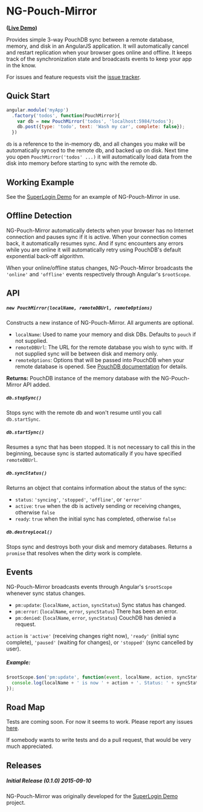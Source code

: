 # NG-Pouch-Mirror

**([Live Demo](https://superlogin-demo.herokuapp.com))**

Provides simple 3-way PouchDB sync between a remote database, memory, and disk in an AngularJS application. It will automatically cancel and restart replication when your browser goes online and offline. It keeps track of the synchronization state and broadcasts events to keep your app in the know.

For issues and feature requests visit the [issue tracker](https://github.com/colinskow/ng-pouch-mirror/issues).

## Quick Start

```js
angular.module('myApp')
  .factory('todos', function(PouchMirror){
    var db = new PouchMirror('todos', 'localhost:5984/todos');
    db.post({type: 'todo', text: 'Wash my car', complete: false});
  })
```

`db` is a reference to the in-memory db, and all changes you make will be automatically synced to the remote db, and backed up on disk. Next time you open `PouchMirror('todos' ...)` it will automatically load data from the disk into memory before starting to sync with the remote db.

## Working Example

See the [SuperLogin Demo](https://github.com/colinskow/superlogin-demo) for an example of NG-Pouch-Mirror in use.

## Offline Detection

NG-Pouch-Mirror automatically detects when your browser has no Internet connection and pauses sync if it is active. When your connection comes back, it automatically resumes sync. And if sync encounters any errors while you are online it will automatically retry using PouchDB's default exponential back-off algorithm.

When your online/offline status changes, NG-Pouch-Mirror broadcasts the `'online'` and `'offline'` events respectively through Angular's `$rootScope`.

## API

##### `new PouchMirror(localName, remoteDBUrl, remoteOptions)`
Constructs a new instance of NG-Pouch-Mirror. All arguments are optional. 

* `localName`: Used to name your memory and disk DBs. Defaults to `pouch` if not supplied.
* `remoteDBUrl`: The URL for the remote database you wish to sync with. If not supplied sync will be between disk and memory only.
* `remoteOptions`: Options that will be passed into PouchDB when your remote database is opened. See [PouchDB documentation](http://pouchdb.com/api.html#create_database) for details.

**Returns:** PouchDB instance of the memory database with the NG-Pouch-Mirror API added.

##### `db.stopSync()`
Stops sync with the remote db and won't resume until you call `db.startSync`.

##### `db.startSync()`
Resumes a sync that has been stopped. It is not necessary to call this in the beginning, because sync is started automatically if you have specified `remoteDBUrl`.

##### `db.syncStatus()`
Returns an object that contains information about the status of the sync:
- `status`: `'syncing'`, `'stopped'`, `'offline'`, or `'error'`
- `active`: `true` when the db is actively sending or receiving changes, otherwise `false`
- `ready`: `true` when the initial sync has completed, otherwise `false`

##### `db.destroyLocal()`
Stops sync and destroys both your disk and memory databases. Returns a `promise` that resolves when the dirty work is complete.

## Events

NG-Pouch-Mirror broadcasts events through Angular's `$rootScope` whenever sync status changes.

- `pm:update`: (`localName`, `action`, `syncStatus`) Sync status has changed.
- `pm:error`: (`localName`, `error`, `syncStatus`) There has been an error.
- `pm:denied`: (`localName`, `error`, `syncStatus`) CouchDB has denied a request.

`action` is `'active'` (receiving changes right now), `'ready'` (initial sync complete), `'paused'` (waiting for changes), or `'stopped'` (sync cancelled by user).

##### Example:

```js
$rootScope.$on('pm:update', function(event, localName, action, syncStatus) {
  console.log(localName + ' is now ' + action + '. Status: ' + syncStatus.status );
});
```

## Road Map

Tests are coming soon. For now it seems to work. Please report any issues [here](https://github.com/colinskow/ng-pouch-mirror/issues).

If somebody wants to write tests and do a pull request, that would be very much appreciated.

## Releases

##### Initial Release (0.1.0) 2015-09-10
NG-Pouch-Mirror was originally developed for the [SuperLogin Demo](https://github.com/colinskow/superlogin-demo) project.
